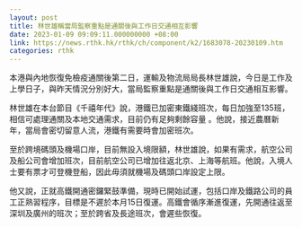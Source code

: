 ```yaml
---
layout: post
title: 林世雄稱當局監察重點是通關後與工作日交通相互影響
date: 2023-01-09 09:09:11.000000000 +08:00
link: https://news.rthk.hk/rthk/ch/component/k2/1683078-20230109.htm
categories: rthk
---
```


本港與內地恢復免檢疫通關後第二日，運輸及物流局局長林世雄說，今日是工作及上學日子，與昨天情況分別好大，當局監察重點是通關後與工作日交通相互影響。

林世雄在本台節目《千禧年代》說，港鐵已加密東鐵綫班次，每日加強至135班，相信可處理通關及本地交通需求，目前仍有足夠剩餘容量 。他說，接近農曆新年，當局會密切留意人流，港鐵有需要時會加密班次。 

至於跨境碼頭及機場口岸，目前無設入境限額，林世雄說，如果有需求，航空公司及船公司會增加班次，目前航空公司已增加往返北京、上海等航班。他說，入境人士要有票才可登機登船，因此毋須就機場及碼頭口岸設定上限。

他又說，正就高鐵開通密鑼緊鼓準備，現時已開始試運，包括口岸及鐵路公司的員工正熟習程序，目標是不遲於本月15日復運。高鐵會循序漸進復運，先開通往返至深圳及廣州的班次；至於跨省及長途班次，會遲些恢復。
